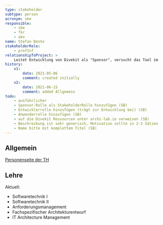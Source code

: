 ```yaml
---
type: stakeholder
subtype: person
acronym: sbe
responsible: 
    - sbe
    - fkr
    - ako
name: Stefan Bente
stakeholderRole: 
    - profInf
relationshipToProject: >
    Leitet Entwicklung von Divekit als "Sponsor", versucht das Tool im Kollegenkreis zu promoten.
history:
    v1:
        date: 2021-05-06
        comment: created initially
    v2:
        date: 2021-06-15
        comment: added Allgemein
todo: 
    - ausführlicher    
    - Sponsor-Rolle als StakeholderRolle hinzufügen (SB)
    - Entwicklerrolle hinzufügen (trägt zur Entwicklung bei) (SB)
    - Anwenderrolle hinzufügen (SB)
    - auf die Divekit Ressourcen unter archi-lab.io verweisen (SB)
    - Beschreibung ist sehr generisch, Motivation sollte in 2-3 Sätzen beschrieben sein (wie z.B. bei nnWMA2) (SB)
    - Name bitte mit komplettem Titel (SB)
---
```


## Allgemein

[Personenseite der TH](https://www.th-koeln.de/personen/stefan.bente/)

## Lehre 

Aktuell:
* Softwaretechnik I
* Softwaretechnik II
* Anforderungsmanagement
* Fachspezifischer Architekturentwurf
* IT Architecture Management


